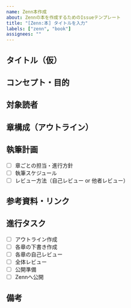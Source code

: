 ```yaml
---
name: Zenn本作成
about: Zennの本を作成するためのIssueテンプレート
title: "[Zenn:本] タイトルを入力"
labels: ["zenn", "book"]
assignees: ""
---
```


## タイトル（仮）
<!-- 本のタイトルを記入 -->

## コンセプト・目的
<!-- 本全体で伝えたいテーマやゴール -->

## 対象読者
<!-- 想定する読者層 -->

## 章構成（アウトライン）
<!-- 各章・各節の大まかな流れ -->

## 執筆計画
- [ ] 章ごとの担当・進行方針
- [ ] 執筆スケジュール
- [ ] レビュー方法（自己レビュー or 他者レビュー）

## 参考資料・リンク
<!-- 本を書く上で参考にする資料や記事 -->

## 進行タスク
- [ ] アウトライン作成
- [ ] 各章の下書き作成
- [ ] 各章の自己レビュー
- [ ] 全体レビュー
- [ ] 公開準備
- [ ] Zennへ公開

## 備考
<!-- 補足やアイデアメモ -->

